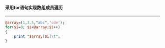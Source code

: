 #### 采用for语句实现数组成员遍历
------
```perl
@array=(1,3.5,"abc",'cde'); 
for($i=0; $i<@array;$i++)
{
	print "$array[$i]\t";
}
```
